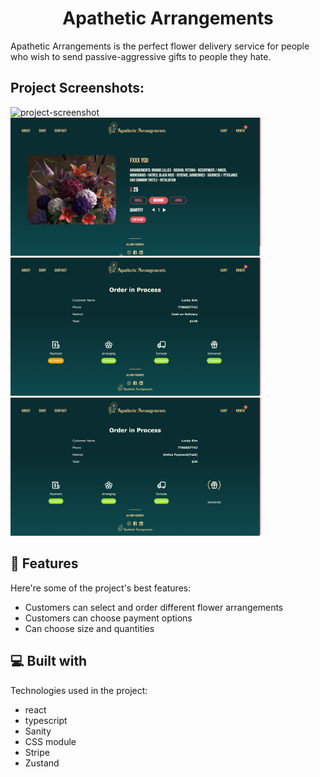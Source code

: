 <h1 align="center" id="title">Apathetic Arrangements</h1>

<p id="description">Apathetic Arrangements is the perfect flower delivery service for people who wish to send passive-aggressive gifts to people they hate.</p>

<h2>Project Screenshots:</h2>
<div text-align:center>
<img src="https://github.com/lucky-hw-kim/Apathetic-Arrangements/blob/main/doc/ezgif.com-gif-maker%20(1).gif?raw=true" alt="project-screenshot" width="400" height="auto/">
</div>
<div text-align:center>
<img src="https://github.com/lucky-hw-kim/Apathetic-Arrangements/blob/main/doc/https-apathetic-arrangements-vercel-app-flower-fxxx-you.png?raw=true" alt="project-screenshot" width="400" height="auto/">
</div>
<div text-align:center>
<img src="https://github.com/lucky-hw-kim/Apathetic-Arrangements/blob/main/doc/https-apathetic-arrangements-vercel-app-order-6T35hn8z7pgukzRAxL6PM1.png?raw=true" alt="project-screenshot" width="400" height="auto/">
</div>
<div text-align:center>
<img src="https://github.com/lucky-hw-kim/Apathetic-Arrangements/blob/main/doc/https-apathetic-arrangements-vercel-app-order-fB1FUzimXcSTYPJGT1E0H0.png?raw=true" alt="project-screenshot" width="400" height="auto/">
</div>
  
  
<h2>🧐 Features</h2>

Here're some of the project's best features:

*   Customers can select and order different flower arrangements
*   Customers can choose payment options
*   Can choose size and quantities

  
  
<h2>💻 Built with</h2>

Technologies used in the project:

*   react
*   typescript
*   Sanity
*   CSS module
*   Stripe
*   Zustand